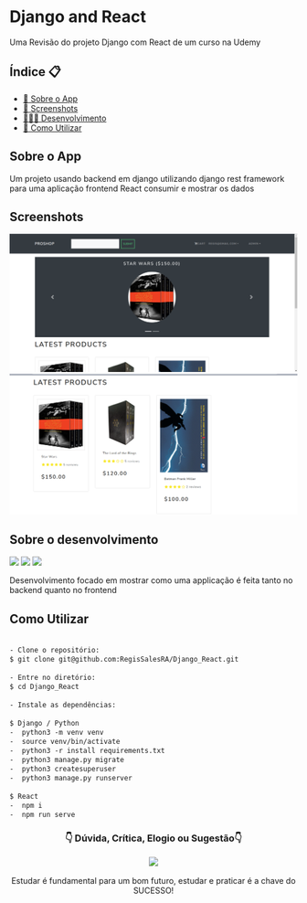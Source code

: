 # Django and React

Uma Revisão do projeto Django com React de um curso na Udemy

<h2>Índice 📋</h2>

   <p>

   - [📖 Sobre o App](#Sobre-o-App)
   - [📱 Screenshots](#Screenshots)
   - [👨🏽‍💻 Desenvolvimento](#Sobre-o-desenvolvimento)
   - [📲 Como Utilizar](#Como-Utilizar)

   </p>

<h2>Sobre o App</h2>

<p>
Um projeto usando backend em django utilizando django rest framework para uma aplicação frontend React consumir e mostrar os dados
</p>

<h2>Screenshots</h2>

<img src="https://github.com/RegisSalesRA/Django_React/blob/master/readme/home.png" > 

<img src="https://github.com/RegisSalesRA/Django_React/blob/master/readme/details.png" > 


<p>
</p>

<h2>Sobre o desenvolvimento</h2>

<img src="https://img.shields.io/badge/Django Version-3.3.2-blue"> <img src="https://img.shields.io/badge/Python Version-2.18.1-blueviolet"> <img src="https://img.shields.io/badge/React version-11.0.16-yellowgreen">
 
<p>
Desenvolvimento focado em mostrar como uma applicação é feita tanto no backend quanto no frontend
</p>


<h2>Como Utilizar</h2>
<p>

```

- Clone o repositório:
$ git clone git@github.com:RegisSalesRA/Django_React.git

- Entre no diretório:
$ cd Django_React

- Instale as dependências:
  
$ Django / Python
-  python3 -m venv venv 
-  source venv/bin/activate
-  python3 -r install requirements.txt
-  python3 manage.py migrate
-  python3 createsuperuser
-  python3 manage.py runserver

$ React
-  npm i
-  npm run serve

```

</p>
 
<p>


<p align="center">
<h3 align="center">👇 Dúvida, Crítica, Elogio ou Sugestão👇</h3> 
  </p>
  <p align="center">
  <a href="https://www.linkedin.com/in/regisrommel/" target="_blank"><img src="https://img.shields.io/badge/-LinkedIn-%230077B5?style=for-the-badge&logo=linkedin&logoColor=white" target="_blank">
  </a> 
</p>
<p align="center">
 Estudar é fundamental para um bom futuro, estudar e praticar é a chave do SUCESSO!
</p>

